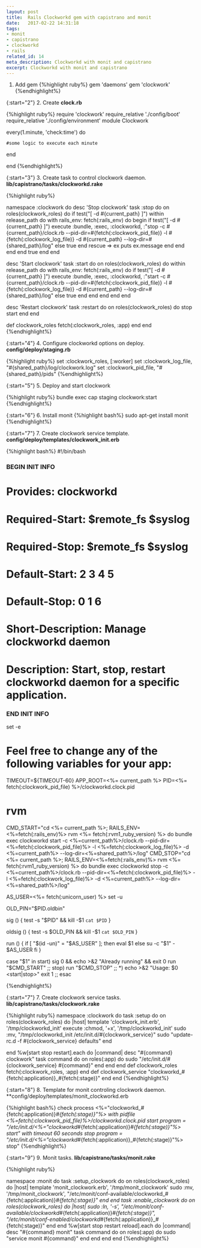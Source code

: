 ```yaml
---
layout: post
title:  Rails Clockworkd gem with capistrano and monit
date:   2017-02-22 14:31:18
tags: 
- monit
- capistrano
- clockworkd
- rails
related_id: 14
meta_description: Clockworkd with monit and capistrano
excerpt: Clockworkd with monit and capistrano
---
```


1. Add gem
  {%highlight ruby%}
  gem 'daemons'
  gem 'clockwork'
  {%endhighlight%}

{:start="2"}
2. Create **clock.rb**

{%highlight ruby%}
require 'clockwork'
require_relative './config/boot'
require_relative './config/environment'
module Clockwork

  every(1.minute, 'check:time') do

    #some logic to execute each minute

  end

end
{%endhighlight%}

{:start="3"}
3. Create task to control clockwork daemon. **lib/capistrano/tasks/clockworkd.rake**

{%highlight ruby%}

namespace :clockwork do
  desc 'Stop clockwork'
  task :stop do
    on roles(clockwork_roles) do
      if test("[ -d #{current_path} ]")
        within release_path do
          with rails_env: fetch(:rails_env) do
            begin
              if test("[ -d #{current_path} ]")
                execute :bundle, :exec, :clockworkd, :"stop -c #{current_path}/clock.rb --pid-dir=#{fetch(:clockwork_pid_file)}  -l #{fetch(:clockwork_log_file)} -d #{current_path} --log-dir=#{shared_path}/log"
              else
                true
              end
            rescue => ex
              puts ex.message
            end
          end
        end
      end
      true
    end
  end

  desc 'Start clockwork'
  task :start do
    on roles(clockwork_roles) do
      within release_path do
        with rails_env: fetch(:rails_env) do
          if test("[ -d #{current_path} ]")
            execute :bundle, :exec, :clockworkd, :"start -c #{current_path}/clock.rb --pid-dir=#{fetch(:clockwork_pid_file)}  -l #{fetch(:clockwork_log_file)} -d #{current_path} --log-dir=#{shared_path}/log"
          else
            true
          end
        end
      end
    end
  end

  desc 'Restart clockwork'
  task :restart do
    on roles(clockwork_roles) do
      stop
      start
    end
  end

  def clockwork_roles
    fetch(:clockwork_roles, :app)
  end
end
{%endhighlight%}

{:start="4"}
4. Configure clockworkd options on deploy. **config/deploy/staging.rb**

{%highlight ruby%}
set :clockwork_roles, [:worker]
set :clockwork_log_file, "#{shared_path}/log/clockwork.log"
set :clockwork_pid_file, "#{shared_path}/pids"
{%endhighlight%}

{:start="5"}
5. Deploy and start clockwork

{%highlight ruby%}
bundle exec cap staging clockwork:start
{%endhighlight%}

{:start="6"}
6. Install monit
{%highlight bash%}
sudo apt-get install monit
{%endhighlight%}

{:start="7"}
7. Create clockwork service template. **config/deploy/templates/clockwork_init.erb**

{%highlight bash%}
#!/bin/bash

### BEGIN INIT INFO
# Provides: clockworkd
# Required-Start: $remote_fs $syslog
# Required-Stop: $remote_fs $syslog
# Default-Start: 2 3 4 5
# Default-Stop: 0 1 6
# Short-Description: Manage clockworkd daemon
# Description: Start, stop, restart clockworkd daemon for a specific application.
### END INIT INFO
set -e

# Feel free to change any of the following variables for your app:
TIMEOUT=${TIMEOUT-60}
APP_ROOT=<%= current_path %>
PID=<%= fetch(:clockwork_pid_file) %>/clockworkd.clock.pid

# rvm
CMD_START="cd <%= current_path %>; RAILS_ENV=<%=fetch(:rails_env)%>  rvm <%= fetch(:rvm1_ruby_version) %> do bundle exec clockworkd start -c <%=current_path%>/clock.rb --pid-dir=<%=fetch(:clockwork_pid_file)%> -l <%=fetch(:clockwork_log_file)%> -d <%=current_path%> --log-dir=<%=shared_path%>/log"
CMD_STOP="cd <%= current_path %>; RAILS_ENV=<%=fetch(:rails_env)%> rvm <%= fetch(:rvm1_ruby_version) %> do bundle exec clockworkd stop -c <%=current_path%>/clock.rb --pid-dir=<%=fetch(:clockwork_pid_file)%> -l <%=fetch(:clockwork_log_file)%> -d <%=current_path%> --log-dir=<%=shared_path%>/log"

AS_USER=<%= fetch(:unicorn_user) %>
set -u

OLD_PIN="$PID.oldbin"

sig () {
test -s "$PID" && kill -$1 `cat $PID`
}

oldsig () {
test -s $OLD_PIN && kill -$1 `cat $OLD_PIN`
}

run () {
if [ "$(id -un)" = "$AS_USER" ]; then
eval $1
else
su -c "$1" - $AS_USER
fi
}

case "$1" in
start)
sig 0 && echo >&2 "Already running" && exit 0
run "$CMD_START"
;;
stop)
run "$CMD_STOP"
;;
*)
echo >&2 "Usage: $0
<start|stop>"
exit 1
;;
esac

{%endhighlight%}

{:start="7"}
7. Create clockwork service tasks. **lib/capistrano/tasks/clockwork.rake**

{%highlight ruby%}
namespace :clockwork do
  task :setup do
    on roles(clockwork_roles) do |host|
      template 'clockwork_init.erb', '/tmp/clockworkd_init'
      execute :chmod, '+x', '/tmp/clockworkd_init'
      sudo :mv, "/tmp/clockworkd_init /etc/init.d/#{clockwork_service}"
      sudo "update-rc.d -f #{clockwork_service} defaults"
    end

  end
  %w[start stop restart].each do |command|
    desc "#{command} clockwork"
    task command do
      on roles(:app) do
        sudo "/etc/init.d/#{clockwork_service} #{command}"
      end
    end
  end
  def clockwork_roles
    fetch(:clockwork_roles, :app)
  end
  def clockwork_service
    "clockworkd_#{fetch(:application)}_#{fetch(:stage)}"
  end
end
{%endhighlight%}

{:start="8"}
8.  Template for monit controling clockwork daemon. **config/deploy/templates/monit_clockworkd.erb

{%highlight bash%}
check process <%="clockworkd_#{fetch(:application)}_#{fetch(:stage)}"%> with pidfile <%=fetch(:clockwork_pid_file)%>/clockworkd.clock.pid
  start program = "/etc/init.d/<%="clockworkd_#{fetch(:application)}_#{fetch(:stage)}"%> start" with timeout 60 seconds
  stop program  = "/etc/init.d/<%="clockworkd_#{fetch(:application)}_#{fetch(:stage)}"%> stop"
{%endhighlight%}

{:start="9"}
9. Monit tasks. **lib/capistrano/tasks/monit.rake**

{%highlight ruby%}

namespace :monit do
  task :setup_clockwork do
    on roles(clockwork_roles) do |host|
      template 'monit_clockwork.erb', '/tmp/monit_clockwork'
      sudo :mv, '/tmp/monit_clockwork', "/etc/monit/conf-available/clockworkd_#{fetch(:application)}_#{fetch(:stage)}"
    end
  end
  task :enable_clockwork do
    on roles(clockwork_roles) do |host|
      sudo :ln, '-s', "/etc/monit/conf-available/clockworkd_#{fetch(:application)}_#{fetch(:stage)}", "/etc/monit/conf-enabled/clockworkd_#{fetch(:application)}_#{fetch(:stage)}"
    end
  end
  %w[start stop restart reload].each do |command|
    desc "#{command} monit"
    task command do
      on roles(:app) do
        sudo "service monit #{command}"
      end
    end
  end
end
{%endhighlight%}
